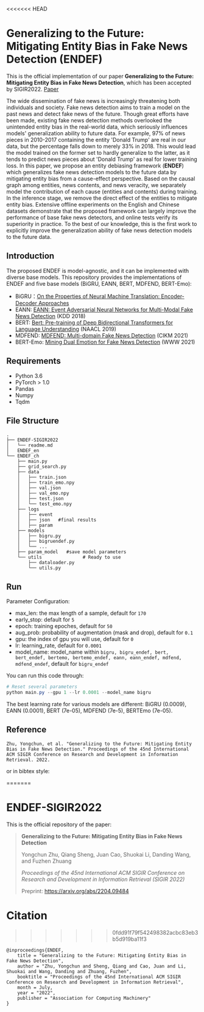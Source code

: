 <<<<<<< HEAD


# Generalizing to the Future: Mitigating Entity Bias in Fake News Detection (ENDEF)
This is the official implementation of our paper **Generalizing to the Future: Mitigating Entity Bias in Fake News Detection**, which has been accepted by SIGIR2022. [Paper]()

The wide dissemination of fake news is increasingly threatening both individuals and society. Fake news detection aims to train a model on the past news and detect fake news of the future. Though great efforts have been made, existing fake news detection methods overlooked the unintended entity bias in the real-world data, which seriously influences models' generalization ability to future data. For example, 97% of news pieces in 2010-2017 containing the entity 'Donald Trump' are real in our data, but the percentage falls down to merely 33% in 2018. This would lead the model trained on the former set to hardly generalize to the latter, as it tends to predict news pieces about 'Donald Trump' as real for lower training loss. In this paper, we propose an entity debiasing framework (**ENDEF**) which generalizes fake news detection models to the future data by mitigating entity bias from a cause-effect perspective. Based on the causal graph among entities, news contents, and news veracity, we separately model the contribution of each cause (entities and contents) during training. In the inference stage, we remove the direct effect of the entities to mitigate entity bias. Extensive offline experiments on the English and Chinese datasets demonstrate that the proposed framework can largely improve the performance of base fake news detectors, and online tests verify its superiority in practice. To the best of our knowledge, this is the first work to explicitly improve the generalization ability of fake news detection models to the future data.

## Introduction
The proposed ENDEF is model-agnostic, and it can be implemented with diverse base models. This repository provides the implementations of ENDEF and five base models (BiGRU, EANN, BERT, MDFEND, BERT-Emo):
* BiGRU：[On the Properties of Neural Machine Translation: Encoder-Decoder Approaches](https://arxiv.org/pdf/1409.1259.pdf?ref=https://githubhelp.com)
* EANN: [EANN: Event Adversarial Neural Networks for Multi-Modal Fake News Detection](https://dl.acm.org/doi/pdf/10.1145/3219819.3219903) (KDD 2018)
* BERT: [Bert: Pre-training of Deep Bidirectional Transformers for Language Understanding](http://aclanthology.lst.uni-saarland.de/N19-1423.pdf) (NAACL 2019)
* MDFEND: [MDFEND: Multi-domain Fake News Detection](https://dl.acm.org/doi/pdf/10.1145/3459637.3482139) (CIKM 2021)
* BERT-Emo: [Mining Dual Emotion for Fake News Detection](https://dl.acm.org/doi/pdf/10.1145/3442381.3450004) (WWW 2021)

## Requirements

- Python 3.6
- PyTorch > 1.0
- Pandas
- Numpy
- Tqdm

## File Structure

```
.
├── ENDEF-SIGIR2022
│   └── readme.md
│   ENDEF_en
└── ENDEF_ch
    ├── main.py
    ├── grid_search.py
    ├── data
    │   ├── train.json
    │   ├── train_emo.npy
    │   ├── val.json
    │   ├── val_emo.npy
    │   ├── test.json
    │   └── test_emo.npy
    ├── logs
    │   ├── event
    │   ├── json   #final results
    │   ├── param
    ├── models
    │   ├── bigru.py
    │   ├── bigruendef.py
    │   └── ...
    ├── param_model   #save model parameters
    └── utils               # Ready to use
        ├── dataloader.py
        └── utils.py
```

## Run

Parameter Configuration:

- max_len: the max length of a sample, default for `170`
- early_stop: default for `5`
- epoch: training epoches, default for `50`
- aug_prob: probability of augmentation (mask and drop), default for `0.1`
- gpu: the index of gpu you will use, default for `0`
- lr: learning_rate, default for `0.0001`
- model_name: model_name within `bigru, bigru_endef, bert, bert_endef, bertemo, bertemo_endef, eann, eann_endef, mdfend, mdfend_endef`, default for `bigru_endef`

You can run this code through:

```powershell
# Reset several parameters
python main.py --gpu 1 --lr 0.0001 --model_name bigru
```

The best learning rate for various models are different: BiGRU (0.0009), EANN (0.0001), BERT (7e-05), MDFEND (7e-5), BERTEmo (7e-05).


## Reference

```
Zhu, Yongchun, et al. "Generalizing to the Future: Mitigating Entity Bias in Fake News Detection." Proceedings of the 45nd International ACM SIGIR Conference on Research and Development in Information Retrieval. 2022.
```

or in bibtex style:

=======
# ENDEF-SIGIR2022

This is the official repository of the paper:

> **Generalizing to the Future: Mitigating Entity Bias in Fake News Detection**
>
> Yongchun Zhu, Qiang Sheng, Juan Cao, Shuokai Li, Danding Wang, and Fuzhen Zhuang
>
> *Proceedings of the 45nd International ACM SIGIR Conference on Research and Development in Information Retrieval (SIGIR 2022)*
> 
> Preprint: https://arxiv.org/abs/2204.09484
# Citation
>>>>>>> 0fdd91f79f542498382acbc83eb3b5d919ba11f3
```
@inproceedings{ENDEF,
    title = "Generalizing to the Future: Mitigating Entity Bias in Fake News Detection",
    author = "Zhu, Yongchun and Sheng, Qiang and Cao, Juan and Li, Shuokai and Wang, Danding and Zhuang, Fuzhen",
    booktitle = "Proceedings of the 45nd International ACM SIGIR Conference on Research and Development in Information Retrieval",
    month = July,
    year = "2022",
    publisher = "Association for Computing Machinery"
}
```